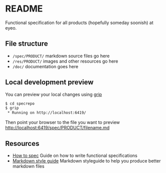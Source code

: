 # README

Functional specification for all products (hopefully someday soonish) at eyeo.

## File structure

- `/spec/PRODUCT/` markdown source files go here
- `/res/PRODUCT/` images and other resources go here
- `/doc/` documentation goes here

## Local development preview

You can preview your local changes using [grip](https://github.com/joeyespo/grip)

```bash
$ cd specrepo
$ grip
 * Running on http://localhost:6419/
```

Then point your browser to the file you want to preview <http://localhost:6419/spec/PRODUCT/filename.md>

## Resources

- [How to spec](/doc/how-to-spec.md) Guide on how to write functional specifications
- [Markdown style guide](http://www.cirosantilli.com/markdown-style-guide/)
  Markdown styleguide to help you produce better markdown files
